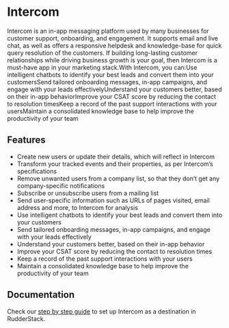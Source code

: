 # Intercom

Intercom is an in-app messaging platform used by many businesses for customer support, onboarding, and engagement. It supports email and live chat, as well as offers a responsive helpdesk and knowledge-base for quick query resolution of the customers. If building long-lasting customer relationships while driving business growth is your goal, then Intercom is a must-have app in your marketing stack.With Intercom, you can:Use intelligent chatbots to identify your best leads and convert them into your customersSend tailored onboarding messages, in-app campaigns, and engage with your leads effectivelyUnderstand your customers better, based on their in-app behaviorImprove your CSAT score by reducing the contact to resolution timesKeep a record of the past support interactions with your usersMaintain a consolidated knowledge base to help improve the productivity of your team

## Features
- Create new users or update their details, which will reflect in Intercom
- Transform your tracked events and their properties, as per Intercom’s specifications
- Remove unwanted users from a company list, so that they don’t get any company-specific notifications
- Subscribe or unsubscribe users from a mailing list
- Send user-specific information such as URLs of pages visited, email address and more, to Intercom for analysis
- Use intelligent chatbots to identify your best leads and convert them into your customers
- Send tailored onboarding messages, in-app campaigns, and engage with your leads effectively
- Understand your customers better, based on their in-app behavior
- Improve your CSAT score by reducing the contact to resolution times
- Keep a record of the past support interactions with your users
- Maintain a consolidated knowledge base to help improve the productivity of your team

## Documentation
Check our [step by step guide](https://docs.rudderstack.com/destinations/intercom) to set up Intercom as a destination in RudderStack.